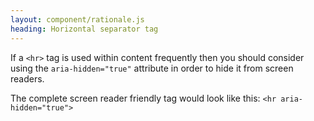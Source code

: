 ```yaml
---
layout: component/rationale.js
heading: Horizontal separator tag
---
```


If a `<hr>` tag is used within content frequently then you should consider using the `aria-hidden="true"` attribute in order to hide it from screen readers.

The complete screen reader friendly tag would look like this: `<hr aria-hidden="true">`
